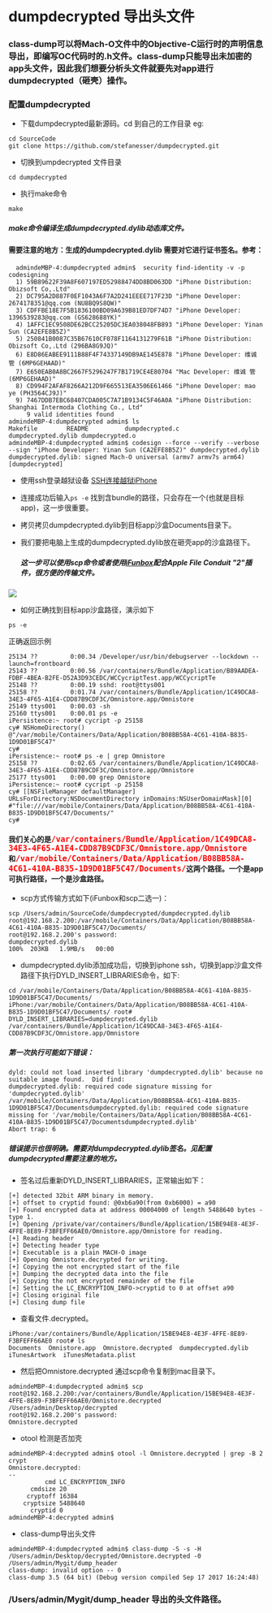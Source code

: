 # dumpdecrypted 导出头文件

### class-dump可以将Mach-O文件中的Objective-C运行时的声明信息导出，即编写OC代码时的.h文件。class-dump只能导出未加密的app头文件，因此我们想要分析头文件就要先对app进行dumpdecrypted（砸壳）操作。

### 配置dumpdecrypted
- 下载dumpdecrypted最新源码。cd 到自己的工作目录 eg:

```
cd SourceCode
git clone https://github.com/stefanesser/dumpdecrypted.git
```

- 切换到umpdecrypted 文件目录

```
cd dumpdecrypted
```
- 执行make命令

```
make
```

##### make命令编译生成dumpdecrypted.dylib动态库文件。

#### 需要注意的地方：生成的dumpdecrypted.dylib 需要对它进行证书签名。参考：
```
  admindeMBP-4:dumpdecrypted admin$  security find-identity -v -p codesigning
  1) 59B89622F39A8F607197ED52988474DD8BD063DD "iPhone Distribution: Obizsoft Co,.Ltd"
  2) DC795A2D887F0EF1043A6F7A2D241EEEE717F23D "iPhone Developer: 2674178351@qq.com (NU8BQ9S8QW)"
  3) CDFFBE18E7F5B1836100BD09A639B81ED7DF74D7 "iPhone Developer: 1396539283@qq.com (GS628688YK)"
  4) 1AFFC1EC9508DE62BCC25205DC3EA038048FB893 "iPhone Developer: Yinan Sun (CA2EFE8B5Z)"
  5) 250841B0087C35B67610CF078F1164131279F61B "iPhone Distribution: Obizsoft Co,.Ltd (296BA8G9JQ)"
  6) E8D86EABEE9111B88F4F74337149DB9AE145E878 "iPhone Developer: 维诚 管 (6MP6GEHAAD)"
  7) E650EAB0A8BC2667F5296247F7B1719CE4E80704 "Mac Developer: 维诚 管 (6MP6GEHAAD)"
  8) CD994F2AFAF8266A212D9F665513EA3506E61466 "iPhone Developer: mao ye (PH3564CJ9J)"
  9) 7467DDB7EBC68407CDA005C7A71B9134C5F46A0A "iPhone Distribution: Shanghai Intermoda Clothing Co., Ltd"
     9 valid identities found
admindeMBP-4:dumpdecrypted admin$ ls
Makefile		README			dumpdecrypted.c		dumpdecrypted.dylib	dumpdecrypted.o
admindeMBP-4:dumpdecrypted admin$ codesign --force --verify --verbose --sign "iPhone Developer: Yinan Sun (CA2EFE8B5Z)" dumpdecrypted.dylib
dumpdecrypted.dylib: signed Mach-O universal (armv7 armv7s arm64) [dumpdecrypted]
```
- 使用ssh登录越狱设备 [SSH连接越狱iPhone](https://www.jianshu.com/p/bf69cefc5f39)

- 连接成功后输入```ps -e``` 找到含bundle的路径，只会存在一个(也就是目标app)，这一步很重要。

- 拷贝拷贝dumpdecrypted.dylib到目标app沙盒Documents目录下。
 
- 我们要把电脑上生成的dumpdecrypted.dylib放在砸壳app的沙盒路径下。
   ##### 这一步可以使用scp命令或者使用[iFunbox](http://www.i-funbox.com/zh-cn_index.html)配合Apple File Conduit "2"插件，很方便的传输文件。
   
 ![](https://github.com/we11cheng/WCImageHost/raw/master/131532338495_.pic.png)
 
- 如何正确找到目标app沙盒路径，演示如下

```
ps -e
```
正确返回示例

```
25134 ??         0:00.34 /Developer/usr/bin/debugserver --lockdown --launch=frontboard
25143 ??         0:00.56 /var/containers/Bundle/Application/B89AADEA-FDBF-4BEA-B2FE-D52A3D93CEDC/WCCycriptTest.app/WCCycriptTe
25148 ??         0:00.19 sshd: root@ttys001 
25158 ??         0:01.74 /var/containers/Bundle/Application/1C49DCA8-34E3-4F65-A1E4-CDD87B9CDF3C/Omnistore.app/Omnistore
25149 ttys001    0:00.03 -sh
25160 ttys001    0:00.01 ps -e
iPersistence:~ root# cycript -p 25158
cy# NSHomeDirectory()
@"/var/mobile/Containers/Data/Application/B08BB58A-4C61-410A-B835-1D9D01BF5C47"
cy# 
iPersistence:~ root# ps -e | grep Omnistore
25158 ??         0:02.65 /var/containers/Bundle/Application/1C49DCA8-34E3-4F65-A1E4-CDD87B9CDF3C/Omnistore.app/Omnistore
25177 ttys001    0:00.00 grep Omnistore
iPersistence:~ root# cycript -p 25158
cy# [[NSFileManager defaultManager] URLsForDirectory:NSDocumentDirectory inDomains:NSUserDomainMask][0]
#"file:///var/mobile/Containers/Data/Application/B08BB58A-4C61-410A-B835-1D9D01BF5C47/Documents/"
cy# 
```
#### 我们关心的是<font color=red size=4 face="黑体">```/var/containers/Bundle/Application/1C49DCA8-34E3-4F65-A1E4-CDD87B9CDF3C/Omnistore.app/Omnistore```</font>和<font color=red size=4 face="黑体">```/var/mobile/Containers/Data/Application/B08BB58A-4C61-410A-B835-1D9D01BF5C47/Documents/```</font>这两个路径。一个是app可执行路径，一个是沙盒路径。

- scp方式传输方式如下(iFunbox和scp二选一)：

```
scp /Users/admin/SourceCode/dumpdecrypted/dumpdecrypted.dylib root@192.168.2.200:/var/mobile/Containers/Data/Application/B08BB58A-4C61-410A-B835-1D9D01BF5C47/Documents/
root@192.168.2.200's password: 
dumpdecrypted.dylib                                                                   100%  203KB   1.9MB/s   00:00    
```

- dumpdecrypted.dylib添加成功后，切换到iphone ssh，切换到app沙盒文件路径下执行DYLD_INSERT_LIBRARIES命令，如下: 

```
cd /var/mobile/Containers/Data/Application/B08BB58A-4C61-410A-B835-1D9D01BF5C47/Documents/
iPhone:/var/mobile/Containers/Data/Application/B08BB58A-4C61-410A-B835-1D9D01BF5C47/Documents/ root# DYLD_INSERT_LIBRARIES=dumpdecrypted.dylib /var/containers/Bundle/Application/1C49DCA8-34E3-4F65-A1E4-CDD87B9CDF3C/Omnistore.app/Omnistore
```
##### 第一次执行可能如下错误：
```
dyld: could not load inserted library 'dumpdecrypted.dylib' because no suitable image found.  Did find:
dumpdecrypted.dylib: required code signature missing for 'dumpdecrypted.dylib'
/var/mobile/Containers/Data/Application/B08BB58A-4C61-410A-B835-1D9D01BF5C47/Documentsdumpdecrypted.dylib: required code signature missing for '/var/mobile/Containers/Data/Application/B08BB58A-4C61-410A-B835-1D9D01BF5C47/Documentsdumpdecrypted.dylib'
Abort trap: 6
```
##### 错误提示也很明确。需要对dumpdecrypted.dylib签名。见配置dumpdecrypted需要注意的地方。

- 签名过后重新DYLD_INSERT_LIBRARIES，正常输出如下：
    
```
[+] detected 32bit ARM binary in memory.
[+] offset to cryptid found: @0xb6a90(from 0xb6000) = a90
[+] Found encrypted data at address 00004000 of length 5488640 bytes - type 1.
[+] Opening /private/var/containers/Bundle/Application/15BE94E8-4E3F-4FFE-8E89-F3BFEFF66AE0/Omnistore.app/Omnistore for reading.
[+] Reading header
[+] Detecting header type
[+] Executable is a plain MACH-O image
[+] Opening Omnistore.decrypted for writing.
[+] Copying the not encrypted start of the file
[+] Dumping the decrypted data into the file
[+] Copying the not encrypted remainder of the file
[+] Setting the LC_ENCRYPTION_INFO->cryptid to 0 at offset a90
[+] Closing original file
[+] Closing dump file
```
- 查看文件.decrypted。

```
iPhone:/var/containers/Bundle/Application/15BE94E8-4E3F-4FFE-8E89-F3BFEFF66AE0 root# ls
Documents  Omnistore.app  Omnistore.decrypted  dumpdecrypted.dylib  iTunesArtwork  iTunesMetadata.plist
```
- 然后把Omnistore.decrypted 通过scp命令复制到mac目录下。

```
admindeMBP-4:dumpdecrypted admin$ scp root@192.168.2.200:/var/containers/Bundle/Application/15BE94E8-4E3F-4FFE-8E89-F3BFEFF66AE0/Omnistore.decrypted /Users/admin/Desktop/decrypted
root@192.168.2.200's password: 
Omnistore.decrypted         
```
- otool 检测是否加壳 

```
admindeMBP-4:decrypted admin$ otool -l Omnistore.decrypted | grep -B 2 crypt
Omnistore.decrypted:
--
          cmd LC_ENCRYPTION_INFO
      cmdsize 20
     cryptoff 16384
    cryptsize 5488640
      cryptid 0
admindeMBP-4:decrypted admin$ 
```
- class-dump导出头文件

```
admindeMBP-4:dumpdecrypted admin$ class-dump -S -s -H /Users/admin/Desktop/decrypted/Omnistore.decrypted -0 /Users/admin/Mygit/dump_header
class-dump: invalid option -- 0
class-dump 3.5 (64 bit) (Debug version compiled Sep 17 2017 16:24:48)
```
### /Users/admin/Mygit/dump_header 导出的头文件路径。


